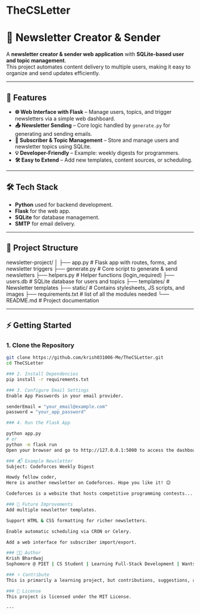 # TheCSLetter
# 📧 Newsletter Creator & Sender

A **newsletter creator & sender web application** with **SQLite-based user and topic management**.  
This project automates content delivery to multiple users, making it easy to organize and send updates efficiently.

---

## 🚀 Features

- **🌐 Web Interface with Flask** – Manage users, topics, and trigger newsletters via a simple web dashboard.  
- **📤 Newsletter Sending** – Core logic handled by `generate.py` for generating and sending emails.  
- **👥 Subscriber & Topic Management** – Store and manage users and newsletter topics using SQLite.  
- **💡 Developer-Friendly** – Example: weekly digests for programmers.  
- **🛠 Easy to Extend** – Add new templates, content sources, or scheduling.

---

## 🛠️ Tech Stack

- **Python** used for backend development.
- **Flask** for the web app.
- **SQLite** for database management.
- **SMTP** for email delivery.

---

## 📂 Project Structure

newsletter-project/
│
├── app.py # Flask app with routes, forms, and newsletter triggers
├── generate.py # Core script to generate & send newsletters
├── helpers.py # Helper functions (login_required)
├── users.db # SQLite database for users and topics
├── templates/ # Newsletter templates
├── static/ # Contains stylesheets, JS scripts, and images
├── requirements.txt # list of all the modules needed
└── README.md # Project documentation

---

## ⚡ Getting Started

### 1. Clone the Repository

```bash
git clone https://github.com/krish031006-Me/TheCSLetter.git
cd TheCSLetter

### 2. Install Dependencies
pip install -r requirements.txt

### 3. Configure Email Settings
Enable App Passwords in your email provider.

senderEmail = "your_email@example.com"
password = "your_app_password"

### 4. Run the Flask App

python app.py
# or
python -m flask run
Open your browser and go to http://127.0.0.1:5000 to access the dashboard.

### 📬 Example Newsletter
Subject: Codeforces Weekly Digest

Howdy fellow coder,  
Here is another newsletter on Codeforces. Hope you like it! 😊  

Codeforces is a website that hosts competitive programming contests...

### 🌱 Future Improvements
Add multiple newsletter templates.

Support HTML & CSS formatting for richer newsletters.

Enable automatic scheduling via CRON or Celery.

Add a web interface for subscriber import/export.

### 🧑‍💻 Author
Krish Bhardwaj
Sophomore @ PIET | CS Student | Learning Full-Stack Development | Wants to learn ML and Docker

### ⭐ Contribute
This is primarily a learning project, but contributions, suggestions, and ideas are welcome!

### 📄 License
This project is licensed under the MIT License.

---
